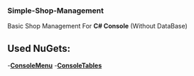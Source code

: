 ### Simple-Shop-Management
Basic Shop Management For **C# Console** (Without DataBase)

## Used NuGets:
-<b>[ConsoleMenu](https://github.com/lechu445/ConsoleMenu)</b>
-<b>[ConsoleTables](https://github.com/khalidabuhakmeh/ConsoleTables)</b>

